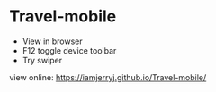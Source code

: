 # Travel-mobile

- View in browser
- F12 toggle device toolbar
- Try swiper

view online:
https://iamjerryj.github.io/Travel-mobile/
